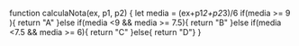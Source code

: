 function calculaNota(ex, p1, p2) {
let media = (ex+p1*2+p2*3)/6
if(media >= 9 ){
  return "A"
}else if(media <9 && media >= 7.5){
  return "B"
}else if(media <7.5 && media >= 6){
  return "C"
}else{
  return "D"}
}